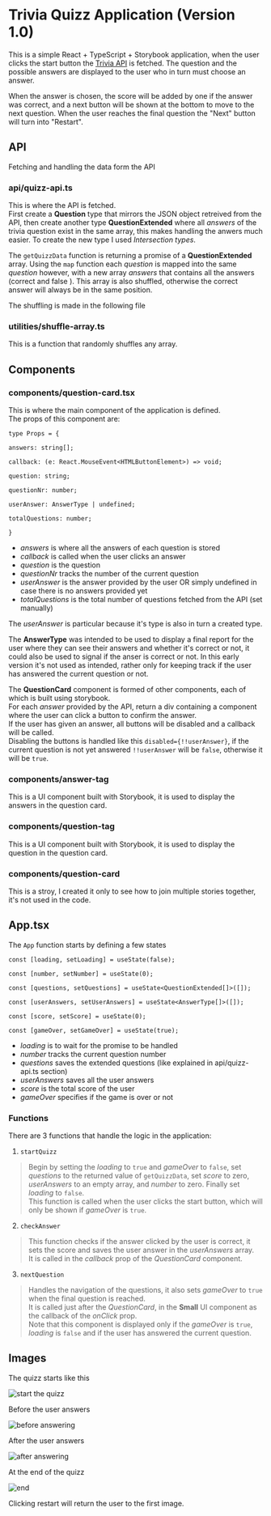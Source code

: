 # Trivia Quizz Application (Version 1.0)

This is a simple React + TypeScript + Storybook application, when the user clicks the start button the
[Trivia API](https://opentdb.com/api_config.php) is fetched. The question and the possible answers are displayed to the user
who in turn must choose an answer.

When the answer is chosen, the score will be added by one if the answer was correct, and a next button will be shown
at the bottom to move to the next question.
When the user reaches the final question the "Next" button will turn into "Restart".

## API

Fetching and handling the data form the API

### api/quizz-api.ts

This is where the API is fetched.<br>
First create a **Question** type that mirrors the JSON object retreived from the API, then create another type
**QuestionExtended** where all *answers* of the trivia question exist in the same array, this makes handling the anwers
much easier. To create the new type I used *Intersection types*.

The `getQuizzData` function is returning a promise of a **QuestionExtended** array. Using the `map` function each *question*
is mapped into the same *question* however, with a new array *answers* that contains all the answers (correct and false
). This array is also shuffled, otherwise the correct answer will always be in the same position.

The shuffling is made in the following file

### utilities/shuffle-array.ts

This is a function that randomly shuffles any array.

## Components

### components/question-card.tsx

This is where the main component of the application is defined.<br>
The props of this component are: 

`type Props = {`

    answers: string[];

    callback: (e: React.MouseEvent<HTMLButtonElement>) => void;

    question: string;

    questionNr: number;

    userAnswer: AnswerType | undefined;

    totalQuestions: number;

`}`

- *answers* is where all the answers of each question is stored
- *callback* is called when the user clicks an answer
- *question* is the question
- *questionNr* tracks the number of the current question
- *userAnswer* is the answer provided by the user OR simply undefined in case there is no answers provided yet
- *totalQuestions* is the total number of questions fetched from the API (set manually)

The *userAnswer* is particular because it's type is also in turn a created type.

The **AnswerType** was intended to be used to display a final report for the user where they can see
their answers and whether it's correct or not, it could also be used to signal if the anser is correct or not.
In this early version it's not used as intended, rather only for keeping track if the user has answered
the current question or not.

The **QuestionCard** component is formed of other components, each of which is built using storybook.<br>
For each *answer* provided by the API, return a div containing a component where the user can click
a button to confirm the answer.<br> 
If the user has given an answer, all buttons will be disabled and a callback will be called.<br>
Disabling the buttons is handled like this `disabled={!!userAnswer}`, if the current question is not yet answered
`!!userAnswer` will be `false`, otherwise it will be `true`.

### components/answer-tag

This is a UI component built with Storybook, it is used to display the answers in the question card.

### components/question-tag

This is a UI component built with Storybook, it is used to display the question in the question card.

### components/question-card

This is a stroy, I created it only to see how to join multiple stories together, it's not used in the code.

## App.tsx

The `App` function starts by defining a few states

`const [loading, setLoading] = useState(false);`

`const [number, setNumber] = useState(0);`

`const [questions, setQuestions] = useState<QuestionExtended[]>([]);`

`const [userAnswers, setUserAnswers] = useState<AnswerType[]>([]);`

`const [score, setScore] = useState(0);`

`const [gameOver, setGameOver] = useState(true);`

- *loading* is to wait for the promise to be handled
- *number* tracks the current question number
- *questions* saves the extended questions (like explained in api/quizz-api.ts section)
- *userAnswers* saves all the user answers
- *score* is the total score of the user
- *gameOver* specifies if the game is over or not

### Functions

There are 3 functions that handle the logic in the application:

1. `startQuizz`

> Begin by setting the *loading* to `true` and *gameOver* to `false`, set *questions* to the
returned value of `getQuizzData`, set *score* to zero, *userAnswers* to an empty array, and *number* to zero.
Finally set *loading* to `false`.<br>
This function is called when the user clicks the start button, which will only be shown if *gameOver* is `true`.

2. `checkAnswer`

> This function checks if the answer clicked by the user is correct, it sets the score and saves the user answer
in the *userAnswers* array.<br>
It is called in the *callback* prop of the *QuestionCard* component.

3. `nextQuestion`

> Handles the navigation of the questions, it also sets *gameOver* to `true` when the final question is reached.<br>
It is called just after the *QuestionCard*, in the **Small** UI component as the callback of the *onClick* prop.<br>
Note that this component is displayed only if the *gameOver* is `true`, *loading* is `false` and if the user has
answered the current question.

## Images

The quizz starts like this

![start the quizz](./readme-images/start.png)

Before the user answers

![before answering](./readme-images/before-answering.png)

After the user answers

![after answering](./readme-images/after-answering.png)

At the end of the quizz

![end](./readme-images/end-of-quizz.png)

Clicking restart will return the user to the first image.